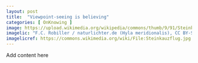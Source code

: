```yaml
---
layout: post
title:  "Viewpoint-seeing is believing"
categories: [ OnKnowing ]
image: https://upload.wikimedia.org/wikipedia/commons/thumb/9/91/Steinkauzflug.jpg/512px-Steinkauzflug.jpg
imagelic: "F.C. Robiller / naturlichter.de (Hyla meridionalis), CC BY-SA 3.0 &lt;https://creativecommons.org/licenses/by-sa/3.0&gt;, via Wikimedia Commons"
imagelicref: https://commons.wikimedia.org/wiki/File:Steinkauzflug.jpg
---
```

Add content here